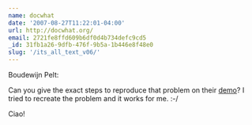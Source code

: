 ```yaml
---
name: docwhat
date: '2007-08-27T11:22:01-04:00'
url: http://docwhat.org/
email: 2721fe8ffd609b6df0d4b734defc9cd5
_id: 31fb1a26-9dfb-476f-9b5a-1b446e8f48e0
slug: '/its_all_text_v06/'
---
```


Boudewijn Pelt:

Can you give the exact steps to reproduce that problem on their
<a href="http://demo.cenqua.com/" rel="nofollow">demo</a>? I tried to recreate
the problem and it works for me. :-/

Ciao!
